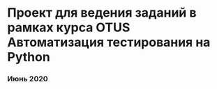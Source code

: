 # Проект для ведения заданий в рамках курса OTUS Автоматизация тестирования на Python 

### Июнь 2020